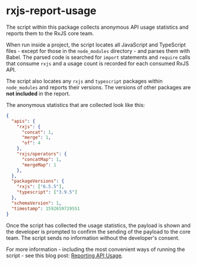 # rxjs-report-usage

The script within this package collects anonymous API usage statistics and reports them to the RxJS core team.

When run inside a project, the script locates all JavaScript and TypeScript files - except for those in the `node_modules` directory - and parses them with Babel. The parsed code is searched for `import` statements and `require` calls that consume `rxjs` and a usage count is recorded for each consumed RxJS API.

The script also locates any `rxjs` and `typescript` packages within `node_modules` and reports their versions. The versions of other packages are **not included** in the report.

The anonymous statistics that are collected look like this:

```json
{
  "apis": {
    "rxjs": {
      "concat": 1,
      "merge": 1,
      "of": 4
    },
    "rxjs/operators": {
      "concatMap": 1,
      "mergeMap": 1
    },
  },
  "packageVersions": {
    "rxjs": ["6.5.5"],
    "typescript": ["3.9.5"]
  },
  "schemaVersion": 1,
  "timestamp": 1592659729551
}
```

Once the script has collected the usage statistics, the payload is shown and the developer is prompted to confirm the sending of the payload to the core team. The script sends no information without the developer's consent.

For more information - including the most convenient ways of running the script - see this blog post: [Reporting API Usage](http://ncjamieson.com/reporting-api-usage/).
